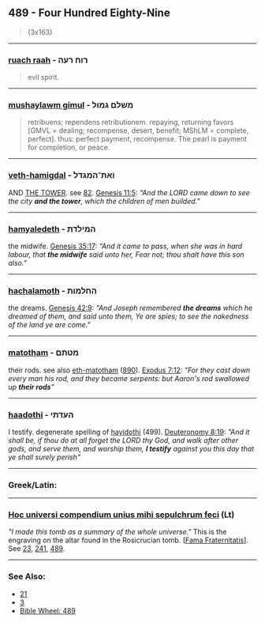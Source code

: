 ## 489 - Four Hundred Eighty-Nine
> (3x163)

---

### [ruach raah](/keys/RVCh.ROH) - רוח רעה
> evil spirit.

---

### [mushaylawm gimul](/keys/MShLM.GMVL) - משלם גמול
> retribuens; rependens retributionem. repaying, returning favors [GMVL = dealing; recompense, desert, benefit; MShLM = complete, perfect]. thus: perfect payment, recompense. The pearl is payment for completion, or peace.

---

### [veth-hamigdal](/keys/VATh-HMGDL) - ואת־המגדל
AND [THE TOWER](/keys/HMGDL). see [82](82). [Genesis 11:5](http://biblehub.com/genesis/11-5.htm): *"And the LORD came down to see the city **and the tower**, which the children of men builded."*

---

### [hamyaledeth](/keys/HMILDTh) - המילדת
the midwife. [Genesis 35:17](https://biblehub.com/genesis/35-17.htm): *"And it came to pass, when she was in hard labour, that **the midwife** said unto her, Fear not; thou shalt have this son also."*

---

### [hachalamoth](/keys/HChLMVTh) - החלמות
the dreams. [Genesis 42:9](https://biblehub.com/genesis/42-9.htm): *"And Joseph remembered **the dreams** which he dreamed of them, and said unto them, Ye are spies; to see the nakedness of the land ye are come."*

---

### [matotham](/keys/MTThM) - מטתם
their rods. see also [eth-matotham](/keys/ATh-MTThM) ([890](890)). [Exodus 7:12](https://biblehub.com/exodus/7-12.htm): *"For they cast down every man his rod, and they became serpents: but Aaron's rod swallowed up **their rods**"*

---

### [haadothi](/keys/HODThI) - העדתי
I testify. degenerate spelling of [hayidothi](/keys/HOIDThI) (499). [Deuteronomy 8:19](https://biblehub.com/deuteronomy/8-19.htm): *"And it shall be, if thou do at all forget the LORD thy God, and walk after other gods, and serve them, and worship them, **I testify** against you this day that ye shall surely perish"*

---

### Greek/Latin:

---

### [Hoc universi compendium unius mihi sepulchrum feci](/latin?word=Hoc+universi+compendium+unius+mihi+sepulchrum+feci) (Lt)
*"I made this tomb as a summary of the whole universe."* This is the engraving on the altar found in the Rosicrucian tomb. [[Fama Fraternitatis](https://archive.org/stream/PaulFosterCase-TheTrueAndInvisibleRosicrucianOrder4thEd-1985#page/n23)]. See [23](23), [241](241), [489](489).

---

### See Also:

- [21](21)
- [3](3)
- [Bible Wheel: 489](https://www.biblewheel.com//GR/GR_Database.php?SearchBy_Gematria=489)
